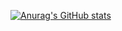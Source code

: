[![Anurag's GitHub stats](https://github-readme-stats.vercel.app/api?username=Tricky-Ricky&show_icons=true&theme=gotham)](https://github.com/anuraghazra/github-readme-stats)

<!--
**Tricky-Ricky/Tricky-Ricky** is a ✨ _special_ ✨ repository because its `README.md` (this file) appears on your GitHub profile.

Here are some ideas to get you started:

- 🔭 I’m currently working on ...
- 🌱 I’m currently learning ...
- 👯 I’m looking to collaborate on ...
- 🤔 I’m looking for help with ...
- 💬 Ask me about ...
- 📫 How to reach me: ...
- 😄 Pronouns: ...
- ⚡ Fun fact: ...
-->
